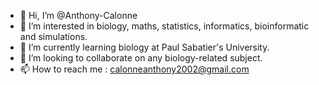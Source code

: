 - 👋 Hi, I’m @Anthony-Calonne
- 👀 I’m interested in biology, maths, statistics, informatics, bioinformatic and simulations.
- 🌱 I’m currently learning biology at Paul Sabatier's University.
- 💞️ I’m looking to collaborate on any biology-related subject.
- 📫 How to reach me  : calonneanthony2002@gmail.com

<!---
Anthony-Calonne/Anthony-Calonne is a ✨ special ✨ repository because its `README.md` (this file) appears on your GitHub profile.
You can click the Preview link to take a look at your changes.
--->
